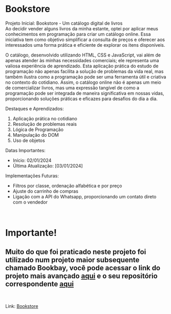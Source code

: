 <h1>Bookstore</h1>

Projeto Inicial: Bookstore - Um catálogo digital de livros<br>
Ao decidir vender alguns livros da minha estante, optei por aplicar meus conhecimentos em programação para criar um catálogo online. Essa iniciativa tem como objetivo simplificar a consulta de preços e oferecer aos interessados uma forma prática e eficiente de explorar os itens disponíveis.

O catálogo, desenvolvido utilizando HTML, CSS e JavaScript, vai além de apenas atender às minhas necessidades comerciais; ele representa uma valiosa experiência de aprendizado. Esta aplicação prática do estudo de programação não apenas facilita a solução de problemas da vida real, mas também ilustra como a programação pode ser uma ferramenta útil e criativa no contexto do cotidiano.
Assim, o catálogo online não é apenas um meio de comercializar livros, mas uma expressão tangível de como a programação pode ser integrada de maneira significativa em nossas vidas, proporcionando soluções práticas e eficazes para desafios do dia a dia.


Destaques e Aprendizados: <br>
<ol>
  <li>Aplicação prática no cotidiano</li>
  <li>Resolução de problemas reais</li>
  <li>Lógica de Programação</li>
  <li>Manipulação do DOM</li>
  <li>Uso de objetos</li>
</ol>

Datas Importantes: 
<ul>
  <li>Início: 02/01/2024</li>
  <li>Última Atualização: [03/01/2024]</li>
</ul>

Implementações Futuras: 
<ul>
  <li>Filtros por classe, ordenação alfabética e por preço</li>
  <li>Ajuste do carrinho de compras</li>
  <li>Ligação com a API do Whatsapp, proporcionando um contato direto com o vendedor</li>
</ul>
<br/>

<h1>Importante!</h1>
<h2>Muito do que foi praticado neste projeto foi utilizado num projeto maior subsequente chamado Bookbay, você pode acessar o link do projeto mais avançado <a href="https://bookbayy.netlify.app">aqui</a> e o seu repositório correspondente <a href="https://github.com/Caiorossi00/BookBay">aqui</a></h2>
<br/>

Link: <a href="https://caiorossi00.github.io/Bookstore/">Bookstore</a>
